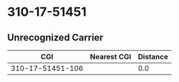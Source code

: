 # 310-17-51451
## Unrecognized Carrier


| CGI | Nearest CGI | Distance |
|-----|-------------|----------|
| 310-17-51451-106 |  | 0.0 |
